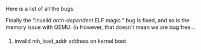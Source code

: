 Here is a list of all the bugs:

Finally the "Invalid *arch-dependent* ELF magic." bug is fixed, and so is the memory issue with QEMU. :+1: However, that doesn't mean we are bug free...
1. invalid mh_load_addr address on kernel boot
